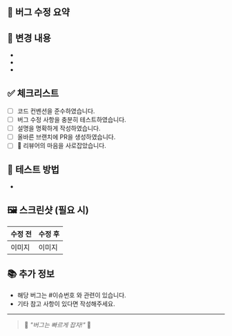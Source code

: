 ## 🐞 버그 수정 요약

<!-- 어떤 버그를 수정했는지 간단히 작성해주세요 -->

## 🔧 변경 내용

<!-- 버그를 고치기 위해 어떤 코드를 변경했는지 구체적으로 작성해주세요 -->

-
-
-

## ✅ 체크리스트

- [ ] 코드 컨벤션을 준수하였습니다.
- [ ] 버그 수정 사항을 충분히 테스트하였습니다.
- [ ] 설명을 명확하게 작성하였습니다.
- [ ] 올바른 브랜치에 PR을 생성하였습니다.
- [ ] 🤞 리뷰어의 마음을 사로잡았습니다.

## 🚀 테스트 방법

<!-- 수정한 버그가 잘 고쳐졌는지 테스트하는 방법을 작성해주세요 -->

-

## 🖼️ 스크린샷 (필요 시)

<!-- UI 관련 버그라면 스크린샷을 첨부해주세요 -->

| 수정 전 | 수정 후 |
| ------- | ------- |
| 이미지  | 이미지  |

## 📚 추가 정보

<!-- 리뷰어가 참고하면 좋은 추가 정보를 작성해주세요 -->

- 해당 버그는 #이슈번호 와 관련이 있습니다.
- 기타 참고 사항이 있다면 작성해주세요.

---

> 🚨 _"버그는 빠르게 잡자!"_ 🐛
